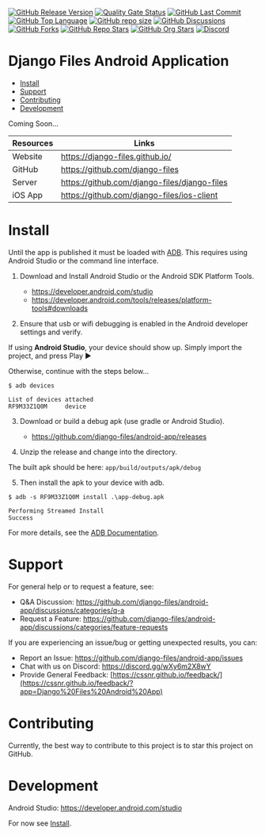 [![GitHub Release Version](https://img.shields.io/github/v/release/django-files/android-app?logo=github)](https://github.com/django-files/android-app/releases/latest)
[![Quality Gate Status](https://sonarcloud.io/api/project_badges/measure?project=django-files_android-app&metric=alert_status)](https://sonarcloud.io/summary/new_code?id=django-files_android-app)
[![GitHub Last Commit](https://img.shields.io/github/last-commit/django-files/android-app?logo=github&label=updated)](https://github.com/django-files/android-app/graphs/commit-activity)
[![GitHub Top Language](https://img.shields.io/github/languages/top/django-files/android-app?logo=htmx)](https://github.com/django-files/android-app)
[![GitHub repo size](https://img.shields.io/github/repo-size/django-files/android-app?logo=bookstack&logoColor=white&label=repo%20size)](https://github.com/django-files/android-app)
[![GitHub Discussions](https://img.shields.io/github/discussions/django-files/android-app)](https://github.com/django-files/android-app/discussions)
[![GitHub Forks](https://img.shields.io/github/forks/django-files/android-app?style=flat&logo=github)](https://github.com/django-files/android-app/forks)
[![GitHub Repo Stars](https://img.shields.io/github/stars/django-files/android-app?style=flat&logo=github)](https://github.com/django-files/android-app/stargazers)
[![GitHub Org Stars](https://img.shields.io/github/stars/django-files?style=flat&logo=github&label=org%20stars)](https://django-files.github.io/)
[![Discord](https://img.shields.io/discord/899171661457293343?logo=discord&logoColor=white&label=discord&color=7289da)](https://discord.gg/wXy6m2X8wY)

# Django Files Android Application

- [Install](#Install)
- [Support](#Support)
- [Contributing](#Contributing)
- [Development](#Development)

Coming Soon...

| Resources | Links                                        |
| --------- | -------------------------------------------- |
| Website   | https://django-files.github.io/              |
| GitHub    | https://github.com/django-files              |
| Server    | https://github.com/django-files/django-files |
| iOS App   | https://github.com/django-files/ios-client   |

# Install

Until the app is published it must be loaded with [ADB](https://developer.android.com/tools/adb).
This requires using Android Studio or the command line interface.

1. Download and Install Android Studio or the Android SDK Platform Tools.

   - https://developer.android.com/studio
   - https://developer.android.com/tools/releases/platform-tools#downloads

2. Ensure that usb or wifi debugging is enabled in the Android developer settings and verify.

If using **Android Studio**, your device should show up. Simply import the project, and press Play ▶️

Otherwise, continue with the steps below...

```shell
$ adb devices

List of devices attached
RF9M33Z1Q0M     device
```

3. Download or build a debug apk (use gradle or Android Studio).

   - https://github.com/django-files/android-app/releases

4. Unzip the release and change into the directory.

The built apk should be here: `app/build/outputs/apk/debug`

5. Then install the apk to your device with adb.

```shell
$ adb -s RF9M33Z1Q0M install .\app-debug.apk

Performing Streamed Install
Success
```

For more details, see the [ADB Documentation](https://developer.android.com/tools/adb#move).

# Support

For general help or to request a feature, see:

- Q&A Discussion: https://github.com/django-files/android-app/discussions/categories/q-a
- Request a Feature: https://github.com/django-files/android-app/discussions/categories/feature-requests

If you are experiencing an issue/bug or getting unexpected results, you can:

- Report an Issue: https://github.com/django-files/android-app/issues
- Chat with us on Discord: https://discord.gg/wXy6m2X8wY
- Provide General Feedback: [https://cssnr.github.io/feedback/](https://cssnr.github.io/feedback/?app=Django%20Files%20Android%20App)

# Contributing

Currently, the best way to contribute to this project is to star this project on GitHub.

# Development

Android Studio: https://developer.android.com/studio

For now see [Install](#Install).
